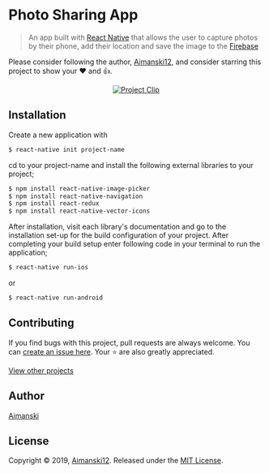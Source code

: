 # Photo Sharing App

> An app built with [React Native](https://facebook.github.io/react-native/) that allows the user to capture photos by their phone, add their location and save the image to the [Firebase](https://firebase.google.com/)

Please consider following the author, [Aimanski12](https://github.com/Aimanski12), and consider starring this project to show your :heart: and :thumbsup:.

<div align="center">
<a href="https://user-images.githubusercontent.com/32781697/55290400-856a9580-5398-11e9-8ebb-785659c2813f.png"><img src="https://user-images.githubusercontent.com/32781697/55290400-856a9580-5398-11e9-8ebb-785659c2813f.png" title="Project Clip"/></a>
</div>

## Installation

Create a new application with
```bash
$ react-native init project-name
```

cd to your project-name and install the following external libraries to your project;

```bash
$ npm install react-native-image-picker
$ npm install react-native-navigation
$ npm install react-redux
$ npm install react-native-vector-icons

```
After installation, visit each library's documentation and go to the installation set-up for the build configuration of your project. After completing your build setup enter following code in your terminal to run the application;

```bash
$ react-native run-ios
```

or

```bash
$ react-native run-android
```

## Contributing

If you find bugs with this project, pull requests are always welcome. You can [create an issue here](https://github.com/Aimanski12/react-native-p03/issues/new).
Your :star: are also greatly appreciated.

[View other projects](https://github.com/Aimanski12/MyReactNativeProjects)

## Author

[Aimanski](https://github.com/Aimanski12)

## License 

Copyright © 2019, [Aimanski12](https://github.com/Aimanski12).
Released under the [MIT License](LICENSE).